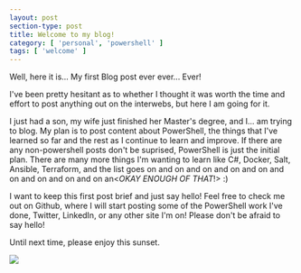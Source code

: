 ```yaml
---
layout: post
section-type: post
title: Welcome to my blog!
category: [ 'personal', 'powershell' ]
tags: [ 'welcome' ]
---
```


Well, here it is... My first Blog post ever ever... Ever! 

I've been pretty hesitant as to whether I thought it was worth the time and effort to post anything out on the interwebs, but here I am going for it. 

I just had a son, my wife just finished her Master's degree, and I... am trying to blog. My plan is to post content about PowerShell, the things that I've learned so far and the rest as I continue to learn and improve. If there are any non-powershell posts don't be suprised, PowerShell is just the initial plan. There are many more things I'm wanting to learn like C#, Docker, Salt, Ansible, Terraform, and the list goes on and on and on and on and on and on and on and on and on an<*OKAY ENOUGH OF THAT*!> :)

I want to keep this first post brief and just say hello! Feel free to check me out on Github, where I will start posting some of the PowerShell work I've done, Twitter, LinkedIn, or any other site I'm on! Please don't be afraid to say hello!

Until next time, please enjoy this sunset.

![]('/matthewjdegarmo.com/img/posts/beautiful_sunset.jpg')